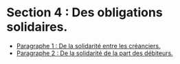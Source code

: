 # Section 4 : Des obligations solidaires.

- [Paragraphe 1 : De la solidarité entre les créanciers.](paragraphe-1)
- [Paragraphe 2 : De la solidarité de la part des débiteurs.](paragraphe-2)
